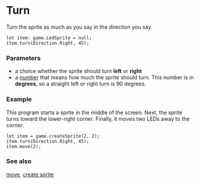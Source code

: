 # Turn

Turn the sprite as much as you say in the direction you say.

```sig
let item: game.LedSprite = null;
item.turn(Direction.Right, 45);
```

### Parameters

* a choice whether the sprite should turn **left** or **right**
* a [number](/reference/types/number) that means how much the sprite should turn.
  This number is in **degrees**, so a straight left or right turn is 90 degrees.

### Example


This program starts a sprite in the middle of the screen.
Next, the sprite turns toward the lower-right corner.
Finally, it moves two LEDs away to the corner.

```blocks
let item = game.createSprite(2, 2);
item.turn(Direction.Right, 45);
item.move(2);
```

### See also


[move](/reference/game/move),
[create sprite](/reference/game/create-sprite)

